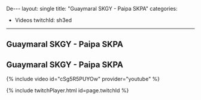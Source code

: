 De---
layout: single
title:  "Guaymaral SKGY - Paipa SKPA"
categories:
  - Videos
twitchId: sh3ed
---

## Guaymaral SKGY - Paipa SKPA

## Guaymaral SKGY - Paipa SKPA 

{% include video id="cSg5R5PUYOw" provider="youtube" %}

{% include twitchPlayer.html id=page.twitchId %}
